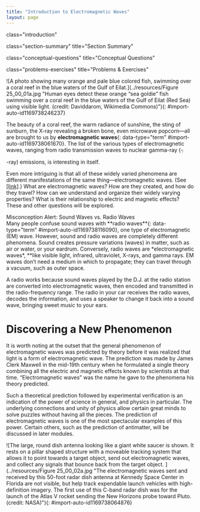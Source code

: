 ```yaml
---
title: "Introduction to Electromagnetic Waves"
layout: page
---
```



<cnx-pi data-type="cnx.flag.introduction"> class="introduction" </cnx-pi>

<cnx-pi data-type="cnx.eoc">class="section-summary" title="Section Summary"</cnx-pi>

<cnx-pi data-type="cnx.eoc">class="conceptual-questions" title="Conceptual Questions"</cnx-pi>

<cnx-pi data-type="cnx.eoc">class="problems-exercises" title="Problems &amp; Exercises"</cnx-pi>

 ![A photo showing many orange and pale blue colored fish, swimming over a coral reef in the blue waters of the Gulf of Eilat.](../resources/Figure 25_00_01a.jpg "Human eyes detect these orange &#x201C;sea goldie&#x201D; fish swimming over a coral reef in the blue waters of the Gulf of Eilat (Red Sea) using visible light. (credit: Daviddarom, Wikimedia Commons)"){: #import-auto-id1169738246237}

The beauty of a coral reef, the warm radiance of sunshine, the sting of sunburn, the X-ray revealing a broken bone, even microwave popcorn—all are brought to us by **electromagnetic waves**{: data-type="term" #import-auto-id1169738061670}. The list of the various types of electromagnetic waves, ranging from radio transmission waves to nuclear gamma-ray (<math xmlns="http://www.w3.org/1998/Math/MathML"><semantics><mrow><mrow><mi>γ</mi></mrow><mrow /></mrow><annotation encoding="StarMath 5.0"> size 12{g} {}</annotation></semantics></math>

-ray) emissions, is interesting in itself.

Even more intriguing is that all of these widely varied phenomena are different manifestations of the same thing—electromagnetic waves. (See [\[link\]](#import-auto-id1169738064876).) What are electromagnetic waves? How are they created, and how do they travel? How can we understand and organize their widely varying properties? What is their relationship to electric and magnetic effects? These and other questions will be explored.

<div data-type="note" class="note" data-has-label="true" data-label="" markdown="1">
<div data-type="title" class="title">
Misconception Alert: Sound Waves vs. Radio Waves
</div>
Many people confuse sound waves with **radio waves**{: data-type="term" #import-auto-id1169738116090}, one type of electromagnetic (EM) wave. However, sound and radio waves are completely different phenomena. Sound creates pressure variations (waves) in matter, such as air or water, or your eardrum. Conversely, radio waves are *electromagnetic waves*, **like visible light, infrared, ultraviolet, X-rays, and gamma rays. EM waves don’t need a medium in which to propagate; they can travel through a vacuum, such as outer space.

A radio works because sound waves played by the D.J. at the radio station are converted into electromagnetic waves, then encoded and transmitted in the radio-frequency range. The radio in your car receives the radio waves, decodes the information, and uses a speaker to change it back into a sound wave, bringing sweet music to your ears.

</div>

# Discovering a New Phenomenon

It is worth noting at the outset that the general phenomenon of electromagnetic waves was predicted by theory before it was realized that light is a form of electromagnetic wave. The prediction was made by James Clerk Maxwell in the mid-19th century when he formulated a single theory combining all the electric and magnetic effects known by scientists at that time. “Electromagnetic waves” was the name he gave to the phenomena his theory predicted.

Such a theoretical prediction followed by experimental verification is an indication of the power of science in general, and physics in particular. The underlying connections and unity of physics allow certain great minds to solve puzzles without having all the pieces. The prediction of electromagnetic waves is one of the most spectacular examples of this power. Certain others, such as the prediction of antimatter, will be discussed in later modules.

 ![The large, round dish antenna looking like a giant white saucer is shown. It rests on a pillar shaped structure with a moveable tracking system that allows it to point towards a target object, send out electromagnetic waves, and collect any signals that bounce back from the target object. ](../resources/Figure 25_00_02a.jpg "The electromagnetic waves sent and received by this 50-foot radar dish antenna at Kennedy Space Center in Florida are not visible, but help track expendable launch vehicles with high-definition imagery. The first use of this C-band radar dish was for the launch of the Atlas V rocket sending the New Horizons probe toward Pluto. (credit: NASA)"){: #import-auto-id1169738064876}


